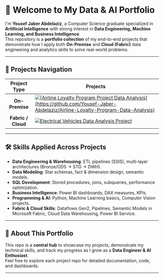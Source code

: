 # 👋 Welcome to My Data & AI Portfolio  

I'm **Yousef Jaber Abdelaziz**, a Computer Science graduate specialized in **Artificial Intelligence** with strong interest in **Data Engineering, Machine Learning, and Business Intelligence**.  
This repository is a **portfolio collection** of my end-to-end projects that demonstrate how I apply both **On-Premise** and **Cloud (Fabric)** data engineering and analytics skills to solve real-world problems.  

---

## 📂 Projects Navigation  

| Project Type | Projects |
|--------------|----------|
| <div align="center">**On-Premise**</div> | <a href="https://github.com/Yousef-Jaber-Abdelaziz/Airline-Loyalty-Program-Project"><img src="https://img.shields.io/badge/✈️%20Airline%20Loyalty%20Program-28a745?style=for-the-badge" alt="[Airline Loyalty Program Project Data Analysis](https://github.com/Yousef-Jaber-Abdelaziz/Airline-Loyalty-Program-Data-Analysis)"/></a> |
| <div align="center">**Fabric / Cloud**</div> | <a href="https://github.com/Yousef-Jaber-Abdelaziz/Electrical-Vehicles-Data-Analysis-Project"><img src="https://img.shields.io/badge/🔋%20Electrical%20Vehicles%20Data%20Analysis-0366d6?style=for-the-badge" alt="Electrical Vehicles Data Analysis Project"/></a> |

---

## 🛠️ Skills Applied Across Projects  
- **Data Engineering & Warehousing**: ETL pipelines (SSIS), multi-layer architectures (Bronze/ODS → STG → DWH).  
- **Data Modeling**: Star schemas, fact & dimension design, semantic models.  
- **SQL Development**: Stored procedures, joins, subqueries, performance optimization.  
- **Business Intelligence**: Power BI dashboards, DAX measures, KPIs.  
- **Programming & AI**: Python, Machine Learning basics, Computer Vision projects.  
- **Fabric & Cloud Skills**: Dataflows Gen2, Pipelines, Semantic Models in Microsoft Fabric, Cloud Data Warehousing, Power BI Service.  

---

## 🎯 About This Portfolio  
This repo is a **central hub** to showcase my projects, demonstrate my technical skills, and track my progress as I grow as a **Data Engineer & AI Enthusiast**.  
Feel free to explore each project repo for detailed documentation, code, and dashboards.  

---
